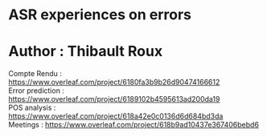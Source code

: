 # ASR experiences on errors
# Author : Thibault Roux

Compte Rendu : https://www.overleaf.com/project/6180fa3b9b26d90474166612  
Error prediction : https://www.overleaf.com/project/6189102b4595613ad200da19  
POS analysis : https://www.overleaf.com/project/618a42e0c0136d6d684bd3da  
Meetings : https://www.overleaf.com/project/618b9ad10437e367406bebd6  

